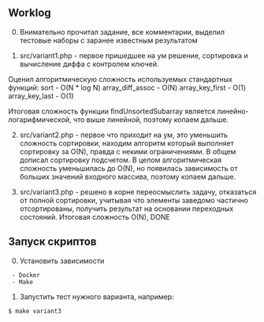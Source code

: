 ## Worklog

0. Внимательно прочитал задание, все комментарии, выделил тестовые наборы с заранее известным результатом

1. src/variant1.php - первое пришедшее на ум решение, сортировка и вычисление диффа с контролем ключей.

Оценил алгоритмическую сложность используемых стандартных функций:
sort - O(N * log N)
array_diff_assoc - O(N)
array_key_first - O(1)
array_key_last - O(1)

Итоговая сложность функции findUnsortedSubarray является линейно-логарифмической, что выше линейной, поэтому копаем дальше.

2. src/variant2.php - первое что приходит на ум, это уменьшить сложность сортировки, находим алгоритм который выполняет сортировку за O(N), правда с некими ограничениями. В общем дописал сортировку подсчетом. В целом алгоритмическая сложность уменьшилась до O(N), но появилась зависимость от больших значений входного массива, поэтому копаем дальше.

3. src/variant3.php - решено в корне переосмыслить задачу, отказаться от полной сортировки, учитывая что элементы заведомо частично отсортированы, получить результат на основании переходных состояний. Итоговая сложность O(N), DONE

## Запуск скриптов

0. Установить зависимости  
```
 - Docker  
 - Make  
```

1. Запустить тест нужного варианта, например:
```
$ make variant3
```